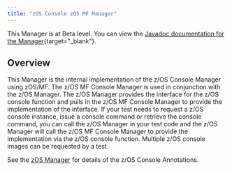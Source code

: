 ```yaml
---
title: "zOS Console zOS MF Manager"
---
```


This Manager is at Beta level. You can view the [Javadoc documentation for the Manager](https://javadoc.galasa.dev/overview-summary.html){target="_blank"}.

## Overview

This Manager is the internal implementation of the z/OS Console Manager using zOS/MF. The z/OS MF Console Manager is used in conjunction with the z/OS Manager. The z/OS Manager provides the interface for the z/OS console function and pulls in the z/OS MF Console Manager to provide the implementation of the interface. If your test needs to request a z/OS console instance, issue a console command or retrieve the console command, you can call the z/OS Manager in your test code and the z/OS Manager will call the z/OS MF Console Manager to provide the implementation via the z/OS console function. Multiple z/OS console images can be requested by a test.

See the [zOS Manager](./zos-manager.md) for details of the z/OS Console Annotations.

